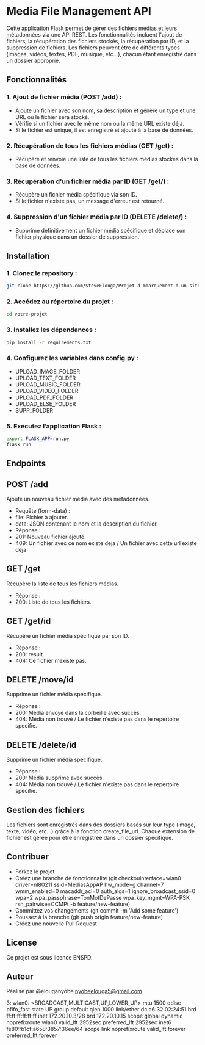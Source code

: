 # Media File Management API

Cette application Flask permet de gérer des fichiers médias et leurs métadonnées via une API REST. Les fonctionnalités incluent l'ajout de fichiers, la récupération des fichiers stockés, la récupération par ID, et la suppression de fichiers. Les fichiers peuvent être de différents types (images, vidéos, textes, PDF, musique, etc...), chacun étant enregistré dans un dossier approprié.

## Fonctionnalités

### 1. Ajout de fichier média (POST /add) :
- Ajoute un fichier avec son nom, sa description et génère un type et une URL où le fichier sera stocké.
- Vérifie si un fichier avec le même nom ou la même URL existe déjà.
- Si le fichier est unique, il est enregistré et ajouté à la base de données.

### 2. Récupération de tous les fichiers médias (GET /get) :
- Récupère et renvoie une liste de tous les fichiers médias stockés dans la base de données.

### 3. Récupération d'un fichier média par ID (GET /get/<id>) :
- Récupère un fichier média spécifique via son ID.
- Si le fichier n'existe pas, un message d'erreur est retourné.

### 4. Suppression d'un fichier média par ID (DELETE /delete/<id>) :
- Supprime definitivement un fichier média spécifique et déplace son fichier physique dans un dossier de suppression.

## Installation

### 1. Clonez le repository :

```bash
git clone https://github.com/SteveElouga/Projet-d-mbarquement-d-un-site-dans-un-systeme-embarque.git
```

### 2. Accédez au répertoire du projet :

```bash
cd votre-projet

```

### 3. Installez les dépendances :

```bash
pip install -r requirements.txt
```

### 4. Configurez les variables dans config.py :

 - UPLOAD_IMAGE_FOLDER
 - UPLOAD_TEXT_FOLDER
 - UPLOAD_MUSIC_FOLDER
 - UPLOAD_VIDEO_FOLDER
 - UPLOAD_PDF_FOLDER
 - UPLOAD_ELSE_FOLDER
 - SUPP_FOLDER

### 5. Exécutez l’application Flask :

```bash
export FLASK_APP=run.py
flask run
```

## Endpoints

## POST /add

Ajoute un nouveau fichier média avec des métadonnées.

- Requête (form-data) :
- file: Fichier à ajouter.
- data: JSON contenant le nom et la description du fichier.
- Réponse :
- 201: Nouveau fichier ajouté.
- 409: Un fichier avec ce nom existe deja / Un fichier avec cette url existe deja

## GET /get

Récupère la liste de tous les fichiers médias.

- Réponse :
- 200: Liste de tous les fichiers.

## GET /get/id

Récupère un fichier média spécifique par son ID.

- Réponse :
- 200: result.
- 404: Ce fichier n'existe pas.

## DELETE /move/id

Supprime un fichier média spécifique.

- Réponse :
- 200: Média envoye dans la corbeille avec succès.
- 404: Média non trouvé / Le fichier n'existe pas dans le repertoire specifie.

## DELETE /delete/id

Supprime un fichier média spécifique.

- Réponse :
- 200: Média supprimé avec succès.
- 404: Média non trouvé / Le fichier n'existe pas dans le repertoire specifie.

## Gestion des fichiers

Les fichiers sont enregistrés dans des dossiers basés sur leur type (image, texte, vidéo, etc...) grâce à la fonction create_file_url. Chaque extension de fichier est gérée pour être enregistrée dans un dossier spécifique.

## Contribuer

- Forkez le projet
- Créez une branche de fonctionnalité (git checkouinterface=wlan0
driver=nl80211
ssid=MediasAppAP
hw_mode=g
channel=7
wmm_enabled=0
macaddr_acl=0
auth_algs=1
ignore_broadcast_ssid=0
wpa=2
wpa_passphrase=TonMotDePasse
wpa_key_mgmt=WPA-PSK
rsn_pairwise=CCMPt -b feature/new-feature)
- Committez vos changements (git commit -m 'Add some feature')
- Poussez à la branche (git push origin feature/new-feature)
- Créez une nouvelle Pull Request

## License

Ce projet est sous licence ENSPD.

## Auteur

Réalisé par @elouganyobe nyobeelouga5@gmail.com

3: wlan0: <BROADCAST,MULTICAST,UP,LOWER_UP> mtu 1500 qdisc pfifo_fast state UP group default qlen 1000
    link/ether dc:a6:32:02:24:51 brd ff:ff:ff:ff:ff:ff
    inet 172.20.10.3/28 brd 172.20.10.15 scope global dynamic noprefixroute wlan0
       valid_lft 2952sec preferred_lft 2952sec
    inet6 fe80::b1cf:a658:3857:36ee/64 scope link noprefixroute 
       valid_lft forever preferred_lft forever

